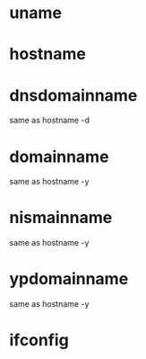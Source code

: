 # uname
# hostname
# dnsdomainname
same as hostname -d
# domainname
same as hostname -y
# nismainname
same as hostname -y
# ypdomainname
same as hostname -y
# ifconfig